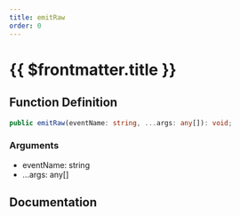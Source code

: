 ```yaml
---
title: emitRaw
order: 0
---
```


# {{ $frontmatter.title }}

## Function Definition

```ts
public emitRaw(eventName: string, ...args: any[]): void;
```

### Arguments

* eventName: string
* ...args: any[]

## Documentation

<!--@include: ./parts/emitRaw.md-->

